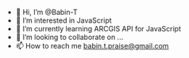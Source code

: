 - 👋 Hi, I’m @Babin-T
- 👀 I’m interested in JavaScript
- 🌱 I’m currently learning ARCGIS API for JavaScript
- 💞️ I’m looking to collaborate on ...
- 📫 How to reach me babin.t.praise@gmail.com

<!---
Babin-T/Babin-T is a ✨ special ✨ repository because its `README.md` (this file) appears on your GitHub profile.
You can click the Preview link to take a look at your changes.
--->
